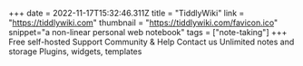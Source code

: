 +++
date = 2022-11-17T15:32:46.311Z
title = "TiddlyWiki"
link = "https://tiddlywiki.com"
thumbnail = "https://tiddlywiki.com/favicon.ico"
snippet="a non-linear personal web notebook"
tags = ["note-taking"]
+++
Free self-hosted
Support Community & Help
Contact us
Unlimited notes and storage
Plugins, widgets, templates
